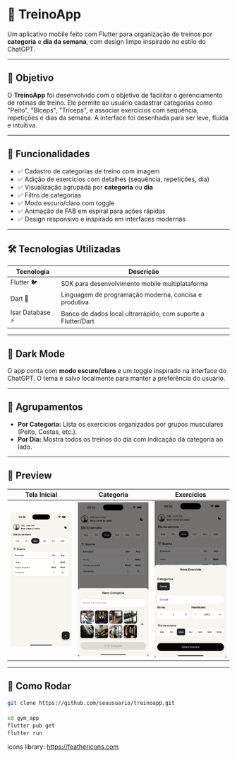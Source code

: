 # 💪 TreinoApp

Um aplicativo mobile feito com Flutter para organização de treinos por **categoria** e **dia da semana**, com design limpo inspirado no estilo do ChatGPT.

---

## 🧭 Objetivo

O **TreinoApp** foi desenvolvido com o objetivo de facilitar o gerenciamento de rotinas de treino. Ele permite ao usuário cadastrar categorias como "Peito", "Bíceps", "Tríceps", e associar exercícios com sequência, repetições e dias da semana. A interface foi desenhada para ser leve, fluida e intuitiva.

---

## 📱 Funcionalidades

- ✅ Cadastro de categorias de treino com imagem
- ✅ Adição de exercícios com detalhes (sequência, repetições, dia)
- ✅ Visualização agrupada por **categoria** ou **dia**
- ✅ Filtro de categorias
- ✅ Modo escuro/claro com toggle
- ✅ Animação de FAB em espiral para ações rápidas
- ✅ Design responsivo e inspirado em interfaces modernas

---

## 🛠️ Tecnologias Utilizadas

| Tecnologia         | Descrição                                                   |
|--------------------|--------------------------------------------------------------|
| Flutter 🐦          | SDK para desenvolvimento mobile multiplataforma              |
| Dart 💙             | Linguagem de programação moderna, concisa e produtiva        |
| Isar Database ⚡     | Banco de dados local ultrarrápido, com suporte a Flutter/Dart |

---

## 🌙 Dark Mode

O app conta com **modo escuro/claro** e um toggle inspirado na interface do ChatGPT. O tema é salvo localmente para manter a preferência do usuário.

---

## 🎯 Agrupamentos

- **Por Categoria:** Lista os exercícios organizados por grupos musculares (Peito, Costas, etc.).
- **Por Dia:** Mostra todos os treinos do dia com indicação da categoria ao lado.

---

## 📸 Preview

| Tela Inicial | Categoria | Exercícios |
|--------------|---------------------|------------------|
| ![tela](screenshot/demo_01.png) | ![categoria](screenshot/demo_03.png) | ![dia](screenshot/demo_02.png) |

---

## 🚀 Como Rodar

```bash
git clone https://github.com/seuusuario/treinoapp.git

cd gym_app
flutter pub get
flutter run
```

icons library: https://feathericons.com